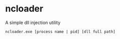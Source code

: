 ncloader
========

A simple dll injection utility

```
ncloader.exe [process name | pid] [dll full path]
```
